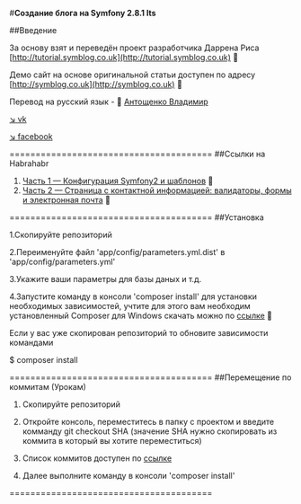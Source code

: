 #**Создание блога на Symfony 2.8.1 lts**

##Введение


За основу взят и переведён проект разработчика Даррена Риса [http://tutorial.symblog.co.uk](http://tutorial.symblog.co.uk) :pushpin: 

Демо сайт на основе оригинальной статьи доступен по адресу [http://symblog.co.uk](http://symblog.co.uk) :pushpin:

Перевод на русский язык - :bust_in_silhouette: [Антощенко Владимир](mailto:antoscenco@gmail.com)

[:arrow_lower_right: vk](http://vk.com/devseaavi88) 

[:arrow_lower_right: facebook](https://www.facebook.com/seamanavi) 

=======================================
##Ссылки на Habrahabr

1. [Часть 1 — Конфигурация Symfony2 и шаблонов](https://habrahabr.ru/post/301760/) :pushpin:
2. [Часть 2 — Страница с контактной информацией: валидаторы, формы и электронная почта](https://habrahabr.ru/post/302032/) :pushpin:

=======================================
##Установка 

1.Скопируйте репозиторий

2.Переименуйте файл 'app/config/parameters.yml.dist' в 'app/config/parameters.yml'

3.Укажите ваши параметры для базы даных и т.д.

4.Запустите команду в консоли 'composer install' для установки необходимых зависимостей, учтите для этого вам необходим установленный Composer для Windows скачать можно по [ссылке](https://getcomposer.org/doc/00-intro.md#installation-windows) :pushpin:



Если у вас уже скопирован репозиторий то обновите зависимости командами 

$ composer install


=======================================
##Перемещение по коммитам (Урокам)

1. Скопируйте репозиторий

2. Откройте консоль, переместитесь в папку с проектом и введите комманду git checkout SHA  (значение SHA нужно скопировать из коммита в который вы хотите переместиться)

3. Список коммитов доступен по [ссылке](https://github.com/AntoscencoVladimir/symfony-blog/commits/master) 

4. Далее выполните команду в консоли 'composer install'

=======================================